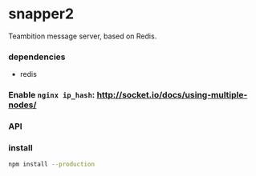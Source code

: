 snapper2
====
Teambition message server, based on Redis.

### dependencies

- redis

### Enable `nginx ip_hash`: http://socket.io/docs/using-multiple-nodes/

### API

### install

```bash
npm install --production
```
